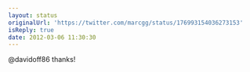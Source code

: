 ```yaml
---
layout: status
originalUrl: 'https://twitter.com/marcgg/status/176993154036273153'
isReply: true
date: 2012-03-06 11:30:30
---
```


@davidoff86 thanks!
